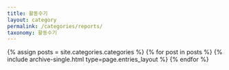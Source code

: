 ```yaml
---
title: 활동수기
layout: category
permalink: /categories/reports/
taxonomy: 활동수기
---
```


{% assign posts = site.categories.categories %}
 {% for post in posts %} {% include archive-single.html type=page.entries_layout %} {% endfor %}
